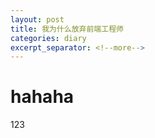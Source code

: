```yaml
---
layout: post
title: 我为什么放弃前端工程师
categories: diary
excerpt_separator: <!--more-->
---
```

# hahaha
<!--more-->
123